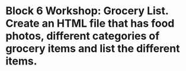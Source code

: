 # Block 6 Workshop: Grocery List. Create an HTML file that has food photos, different categories of grocery items and list the different items. 